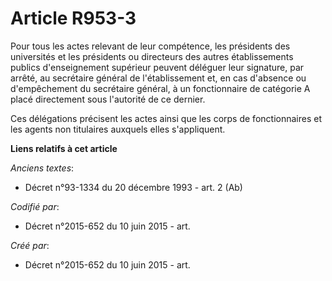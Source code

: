 # Article R953-3

Pour tous les actes relevant de leur compétence, les présidents des universités et les présidents ou directeurs des autres
établissements publics d'enseignement supérieur peuvent déléguer leur signature, par arrêté, au secrétaire général de
l'établissement et, en cas d'absence ou d'empêchement du secrétaire général, à un fonctionnaire de catégorie A placé
directement sous l'autorité de ce dernier.

Ces délégations précisent les actes ainsi que les corps de fonctionnaires et les agents non titulaires auxquels elles
s'appliquent.

**Liens relatifs à cet article**

_Anciens textes_:

  - Décret n°93-1334 du 20 décembre 1993 - art. 2 (Ab)

_Codifié par_:

  - Décret n°2015-652 du 10 juin 2015 - art.

_Créé par_:

  - Décret n°2015-652 du 10 juin 2015 - art.
